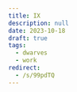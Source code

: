```yaml
---
title: IX
description: null
date: 2023-10-18
draft: true
tags:
  - dwarves
  - work
redirect:
  - /s/99pdTQ
---
```


